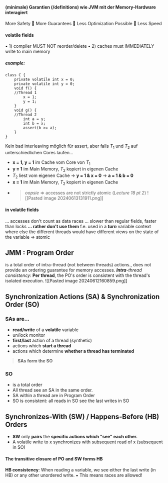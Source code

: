 #### (minimale) Garantien (/definitions) wie JVM mit der Memory-Hardware interagiert
More Safety  More Guarantees  Less Optimization Possible  Less Speed
#### volatile fields
• 1) compiler MUST NOT reorder/delete
• 2) caches must IMMEDIATELY write to main memory
##### example:
```
class C {
	private volatile int x = 0;
	private volatile int y = 0;
	void f() {
	//Thread 1
		x = 1;
		y = 1;
	}
	void g() {
	//Thread 2
		int a = y;
		int b = x;
		assert(b >= a);
	}
}
```
Kein bad interleaving möglich für assert, aber falls $T_{1}$ und  $T_{2}$ auf unterschiedlichen Cores laufen...
- **x = 1, y = 1** im Cache vom Core von $T_1$
- **y = 1** im Main Memory, $T_2$ kopiert in eigenen Cache
- $T_2$ liest vom eigenen Cache $\rightarrow$ **y = 1 & x = 0** $\rightarrow$ **a = 1 & b = 0**
- **x = 1** im Main Memory, $T_2$ kopiert in eigenen Cache
- > *oopsie*
$\Rightarrow$ accesses  are not strictly atomic (*Lecture 18 pt 2*)
![[Pasted image 20240613131911.png]]
#### in volatile fields
... accesses don't count as data races
... slower than regular fields, faster than locks
**... rather don't use them**
f.e. used in a ***turn*** variable context where else the different threads would have different views on the state of the variable => atomic

## JMM : Program Order
is a total order of intra-thread (not between threads) actions., does not provide an ordering guarantee for memory accesses. 
***Intra**-thread consistency*: **Per thread**, the PO's order is consistent with the thread's isolated execution.
![[Pasted image 20240612160859.png]]
## Synchronization Actions (SA) & Synchronization Order (SO)
### SAs are...
- **read/write** of a **volatile** variable
- un/lock monitor
- **first/last** action of a thread (synthetic)
- actions which **start a thread**
- actions which determine **whether a thread has terminated**

> **SAs form the SO**
### SO
- is a total order
- All thread see an SA in the same order.
- SA within a thread are in Program Order 
- SO is consistent: all reads in SO see the last writes in SO

## Synchronizes-With (SW) / Happens-Before (HB) Orders
- **SW** only **pairs** the **specific actions which "see" each other.**
- A volatile write to x synchronizes with subsequent read of x (subsequent in SO)
#### The **transitive closure** of PO and SW **forms HB**

**HB consistency**: When reading a variable, we see either the last write (in HB) or any other unordered write.
▪ This means races are allowed!

